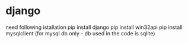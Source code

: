 # django
need following istallation
  pip install django
  pip install win32api
  pip install mysqlclient (for mysql db only - db used in the code is sqlite)
